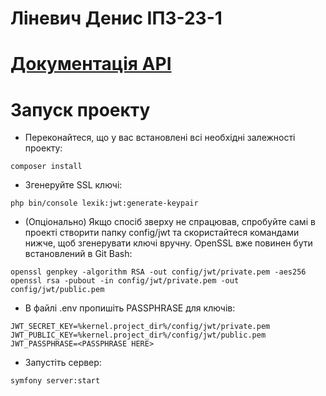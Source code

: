 # Ліневич Денис ІПЗ-23-1
# [Документація API](https://documenter.getpostman.com/view/41673487/2sAYX3phTv)

# Запуск проекту
- Переконайтеся, що у вас встановлені всі необхідні залежності проекту:
```
composer install
```
- Згенеруйте SSL ключі:
```
php bin/console lexik:jwt:generate-keypair
```
- (Опціонально) Якщо спосіб зверху не спрацював, спробуйте самі в проекті створити папку config/jwt та скористайтеся командами нижче, щоб згенерувати ключі вручну. OpenSSL вже повинен бути встановлений в Git Bash:
```
openssl genpkey -algorithm RSA -out config/jwt/private.pem -aes256
openssl rsa -pubout -in config/jwt/private.pem -out config/jwt/public.pem
```
- В файлі .env пропишіть PASSPHRASE для ключів:
```
JWT_SECRET_KEY=%kernel.project_dir%/config/jwt/private.pem
JWT_PUBLIC_KEY=%kernel.project_dir%/config/jwt/public.pem
JWT_PASSPHRASE=<PASSPHRASE HERE>
```
- Запустіть сервер:
```
symfony server:start
